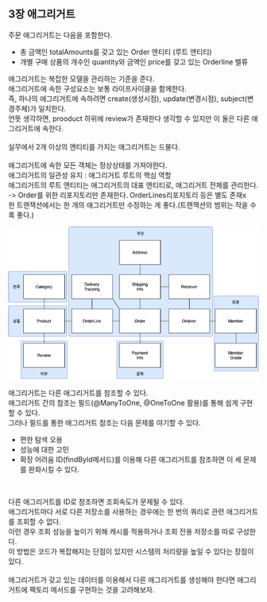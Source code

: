 ## 3장 애그리거트 

주문 애그리거트는 다음을 포함한다.
- 총 금액인 totalAmounts를 갖고 있는 Order 엔티티 (루트 앤티티)
- 개별 구매 상품의 개수인 quantity와 금액인 price를 갖고 있는 Orderline 밸류

애그리거트는 복잡한 모델을 관리하는 기준을 준다. <br>
애그리거트에 속한 구성요소는 보통 라이프사이클을 함께한다. <br>
즉, 하나의 애그리거트에 속하려면 create(생성시점), update(변경시점), subject(변경주체)가 일치한다. <br>
언뜻 생각하면, prooduct 하위에 review가 존재한다 생각할 수 있지만 이 둘은 다른 애그리거트에 속한다. <br>
<br>
실무에서 2개 이상의 엔티티를 가지는 애그리거트는 드물다. <br>
<br>
애그리거트에 속한 모든 객체는 정상상태를 가져야한다.  <br>
애그리거트의 일관성 유지 : 애그리거트 루트의 핵심 역할  <br>
애그리거트의 루트 앤티티는 애그리거트의 대표 엔티티로, 애그리거트 전체를 관리한다. <br>
-> Order를 위한 리포지토리만 존재한다. OrderLines리포지토리 등은 별도 존재x <br>
한 트랜잭션에서는 한 개의 애그리거트만 수정하는 게 좋다.(트랜잭션의 범위는 작을 수록 좋다.) <br>

![img_1.png](img_1.png)

애그리거트는 다른 애그리거트를 참조할 수 있다. <br>
애그리거트 간의 참조는 필드(@ManyToOne, @OneToOne 활용)를 통해 쉽게 구현할 수 있다. <br>
그러나 필드를 통한 애그리거트 참조는 다음 문제를 야기할 수 있다.<br>
- 편한 탐색 오용
- 성능에 대한 고민
- 확장 어려움
ID(findById메서드)를 이용해 다른 애그리거트를 참조하면 이 세 문제를 완화시킬 수 있다.<br>
<br>

다른 애그리거트를 ID로 참조하면 조회속도가 문제될 수 있다. <br>
애그리거트마다 서로 다른 저장소를 사용하는 경우에는 한 번의 쿼리로 관련 애그리거트를 조회할 수 없다.<br>
이런 경우 조회 성능을 높이기 위해 캐시를 적용하거나 조회 전용 저장소를 따로 구성한다. <br>
이 방법은 코드가 복잡해지는 단점이 있지만 시스템의 처리량을 높일 수 있다는 장점이 있다. <br>
<br>
애그리거트가 갖고 있는 데이터를 이용해서 다른 애그리거트를 생성해야 한다면 애그리거트에 팩토리 메서드를 구현하는 것을 고려해보자. <br>
